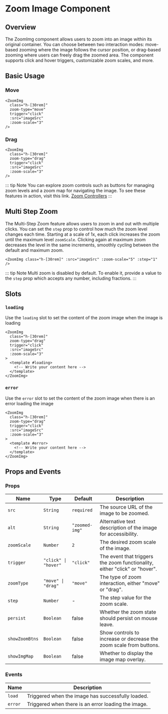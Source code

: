 <script setup lang="ts">
import "~/assets/css/main.css";
import ZoomImg from "~/components/ZoomImg.vue";
import imageSrc from "~/assets/images/red.jpg";
</script>

# Zoom Image Component

## Overview

The ZoomImg component allows users to zoom into an image within its original container. You can choose between two interaction modes: move-based zooming where the image follows the cursor position, or drag-based zooming where users can freely drag the zoomed area. The component supports click and hover triggers, customizable zoom scales, and more.

## Basic Usage

### Move

<ZoomImg
    class="h-[30rem]"
    zoom-type="move"
    trigger="click"
    :src="imageSrc"
    :zoom-scale="3"
  />

```vue
<ZoomImg
  class="h-[30rem]"
  zoom-type="move"
  trigger="click"
  :src="imageSrc"
  :zoom-scale="3"
/>
```

### Drag

<ZoomImg
    class="h-[30rem]"
    zoom-type="drag"
    :src="imageSrc"
    :zoom-scale="3"
/>

```vue
<ZoomImg
  class="h-[30rem]"
  zoom-type="drag"
  trigger="click"
  :src="imageSrc"
  :zoom-scale="3"
/>
```

::: tip Note
You can explore zoom controls such as buttons for managing zoom levels and a zoom map for navigating the image. To see these features in action, visit this link.
[Zoom Controllers](/guide/controls.html)
:::

## Multi Step Zoom

The Multi-Step Zoom feature allows users to zoom in and out with multiple clicks. You can set the `step` prop to control how much the zoom level changes each time. Starting at a scale of 1x, each click increases the zoom until the maximum level `zoomScale`. Clicking again at maximum zoom decreases the level in the same increments, smoothly cycling between the default and maximum zoom.

  <ZoomImg class="h-[30rem]" :src="imageSrc" :zoom-scale="5" :step="1" />

```vue
<ZoomImg class="h-[30rem]" :src="imageSrc" :zoom-scale="5" :step="1" />
```

::: tip Note
Multi zoom is disabled by default. To enable it, provide a value to the `step` prop which accepts any number, including fractions.
:::

## Slots

### `loading`

Use the `loading` slot to set the content of the zoom image when the image is loading

```vue
<ZoomImg
  class="h-[30rem]"
  zoom-type="drag"
  trigger="click"
  :src="imageSrc"
  :zoom-scale="3"
>
  <template #loading>
    <!-- Write your content here -->    
  </template>
</ZoomImg>
```

### `error`

Use the `error` slot to set the content of the zoom image when there is an error loading the image

```vue
<ZoomImg
  class="h-[30rem]"
  zoom-type="drag"
  trigger="click"
  :src="imageSrc"
  :zoom-scale="3"
>
  <template #error>
    <!-- Write your content here -->    
  </template>
</ZoomImg>
```

## Props and Events

### Props

| Name           | Type                 | Default        | Description                                                                |
| -------------- | -------------------- | -------------- | -------------------------------------------------------------------------- |
| `src`          | `String`             | `required`     | The source URL of the image to be zoomed.                                  |
| `alt`          | `String`             | `"zoomed-img"` | Alternative text description of the image for accessibility.               |
| `zoomScale`    | `Number`             | `2`            | The desired zoom scale of the image.                                       |
| `trigger`      | `"click" \| "hover"` | `"click"`      | The event that triggers the zoom functionality, either "click" or "hover". |
| `zoomType`     | `"move" \| "drag"`   | `"move"`       | The type of zoom interaction, either "move" or "drag".                     |
| `step`         | `Number`             | -              | The step value for the zoom scale.                                         |
| `persist`      | `Boolean`            | false          | Whether the zoom state should persist on mouse leave.                      |
| `showZoomBtns` | `Boolean`            | false          | Show controls to increase or decrease the zoom scale from buttons.         |
| `showImgMap`   | `Boolean`            | false          | Whether to display the image map overlay.                                  |

### Events

| Name    | Description                                         |
| ------- | --------------------------------------------------- |
| `load`  | Triggered when the image has successfully loaded.   |
| `error` | Triggered when there is an error loading the image. |
